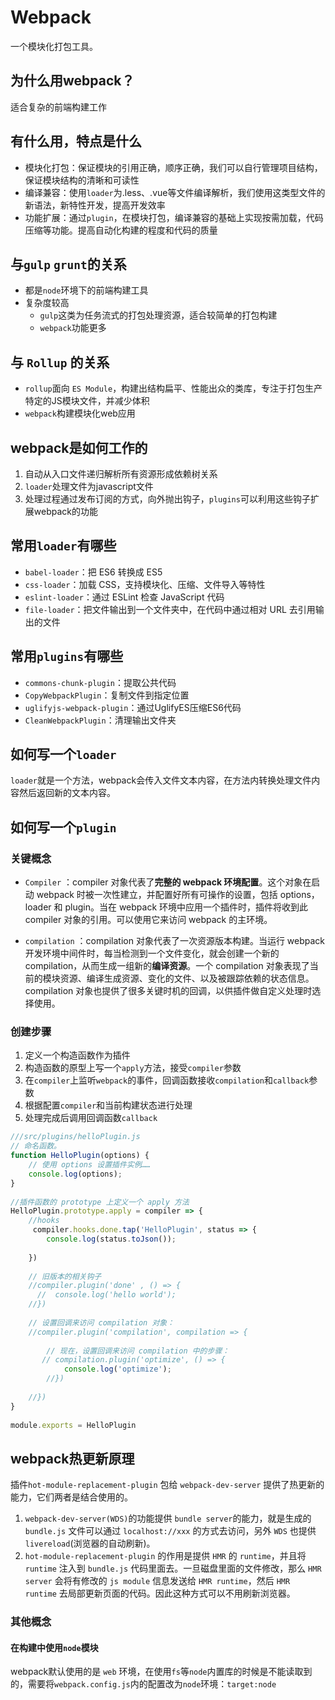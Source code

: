 # Webpack
一个模块化打包工具。

## 为什么用webpack？
适合复杂的前端构建工作


## 有什么用，特点是什么
- 模块化打包：保证模块的引用正确，顺序正确，我们可以自行管理项目结构，保证模块结构的清晰和可读性
- 编译兼容：使用`loader`为.less、.vue等文件编译解析，我们使用这类型文件的新语法，新特性开发，提高开发效率
- 功能扩展：通过`plugin`，在模块打包，编译兼容的基础上实现按需加载，代码压缩等功能。提高自动化构建的程度和代码的质量

## 与`gulp`  `grunt`的关系
- 都是`node`环境下的前端构建工具
- 复杂度较高
  - `gulp`这类为任务流式的打包处理资源，适合较简单的打包构建
  - `webpack`功能更多

## 与 `Rollup` 的关系
- `rollup`面向 `ES Module`，构建出结构扁平、性能出众的类库，专注于打包生产特定的JS模块文件，并减少体积
- `webpack`构建模块化web应用

## webpack是如何工作的
1. 自动从入口文件递归解析所有资源形成依赖树关系
2. `loader`处理文件为javascript文件
3. 处理过程通过发布订阅的方式，向外抛出钩子，`plugins`可以利用这些钩子扩展webpack的功能

## 常用`loader`有哪些
- `babel-loader`：把 ES6 转换成 ES5
- `css-loader`：加载 CSS，支持模块化、压缩、文件导入等特性
- `eslint-loader`：通过 ESLint 检查 JavaScript 代码
- `file-loader`：把文件输出到一个文件夹中，在代码中通过相对 URL 去引用输出的文件

## 常用`plugins`有哪些
- `commons-chunk-plugin`：提取公共代码
- `CopyWebpackPlugin`：复制文件到指定位置
- `uglifyjs-webpack-plugin`：通过UglifyES压缩ES6代码
- `CleanWebpackPlugin`：清理输出文件夹

## 如何写一个`loader`
`loader`就是一个方法，webpack会传入文件文本内容，在方法内转换处理文件内容然后返回新的文本内容。

## 如何写一个`plugin`

### 关键概念
- `Compiler` ：compiler 对象代表了**完整的 webpack 环境配置**。这个对象在启动 webpack 时被一次性建立，并配置好所有可操作的设置，包括 options，loader 和 plugin。当在 webpack 环境中应用一个插件时，插件将收到此 compiler 对象的引用。可以使用它来访问 webpack 的主环境。

- `compilation` ：compilation 对象代表了一次资源版本构建。当运行 webpack 开发环境中间件时，每当检测到一个文件变化，就会创建一个新的 compilation，从而生成一组新的**编译资源**。一个 compilation 对象表现了当前的模块资源、编译生成资源、变化的文件、以及被跟踪依赖的状态信息。compilation 对象也提供了很多关键时机的回调，以供插件做自定义处理时选择使用。

### 创建步骤
1. 定义一个构造函数作为插件
2. 构造函数的原型上写一个`apply`方法，接受`compiler`参数
3. 在`compiler`上监听`webpack`的事件，回调函数接收`compilation`和`callback`参数
4. 根据配置`compiler`和当前构建状态进行处理
5. 处理完成后调用回调函数`callback`

```javascript
///src/plugins/helloPlugin.js
// 命名函数。
function HelloPlugin(options) {
    // 使用 options 设置插件实例……
    console.log(options);
}
 
//插件函数的 prototype 上定义一个 apply 方法
HelloPlugin.prototype.apply = compiler => {
    //hooks
     compiler.hooks.done.tap('HelloPlugin', status => {
        console.log(status.toJson());
 
    })
     
    // 旧版本的相关钩子
    //compiler.plugin('done' , () => {
      //  console.log('hello world');
    //})
 
    // 设置回调来访问 compilation 对象：
    //compiler.plugin('compilation', compilation => {
 
        // 现在，设置回调来访问 compilation 中的步骤：
       // compilation.plugin('optimize', () => {
            console.log('optimize');
        //})
 
    //})
}
 
module.exports = HelloPlugin
```


## webpack热更新原理
插件`hot-module-replacement-plugin` 包给 `webpack-dev-server` 提供了热更新的能力，它们两者是结合使用的。
1. `webpack-dev-server(WDS)`的功能提供 `bundle server`的能力，就是生成的 `bundle.js` 文件可以通过 `localhost://xxx` 的方式去访问，另外 `WDS` 也提供 `livereload`(浏览器的自动刷新)。
2. `hot-module-replacement-plugin` 的作用是提供 `HMR` 的 `runtime`，并且将 `runtime` 注入到 `bundle.js` 代码里面去。一旦磁盘里面的文件修改，那么 `HMR server` 会将有修改的 `js module` 信息发送给 `HMR runtime`，然后 `HMR runtime` 去局部更新页面的代码。因此这种方式可以不用刷新浏览器。

### 其他概念

#### 在构建中使用`node`模块
webpack默认使用的是 `web` 环境，在使用`fs`等`node`内置库的时候是不能读取到的，需要将`webpack.config.js`内的配置改为`node`环境：`target:node`